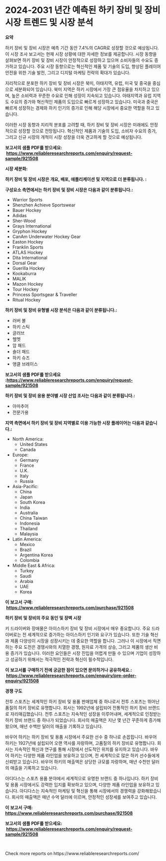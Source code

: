 <p><h1>2024-2031 년간 예측된 하키 장비 및 장비 시장 트렌드 및 시장 분석</h1></p><p><strong>요약</strong></p>
<p><p>하키 장비 및 장비 시장은 예측 기간 동안 7.4%의 CAGR로 성장할 것으로 예상됩니다. 이 시장 조사 보고서는 현재 시장 상황에 대한 자세한 정보를 제공합니다. 시장 동향을 살펴보면 하키 장비 및 장비 시장이 안정적으로 성장하고 있으며 소비자들의 수요도 증가하고 있습니다. 주요 시장 동향으로는 혁신적인 제품 및 기술의 도입, 향상된 플레이어 안전을 위한 기술 발전, 그리고 디지털 마케팅 전략의 확대가 있습니다.</p><p>지리적으로 분포한 하키 장비 및 장비 시장은 북미, 아태지역, 유럽, 미국 및 중국을 중심으로 세분화되어 있습니다. 북미 지역은 하키 시장에서 가장 큰 점유율을 차지하고 있으며, 높은 소비력과 꾸준한 수요로 인해 성장이 지속되고 있습니다. 아태지역과 유럽 지역도 수요의 증가와 혁신적인 제품의 도입으로 빠르게 성장하고 있습니다. 미국과 중국은 빠르게 성장하는 경제와 하키 인기의 증가로 인해 해당 시장에서 중요한 역할을 하고 있습니다.</p><p>이러한 시장 동향과 지리적 분포를 고려할 때, 하키 장비 및 장비 시장은 미래에도 안정적으로 성장할 것으로 전망됩니다. 혁신적인 제품과 기술의 도입, 소비자 수요의 증가, 그리고 신규 시장의 개척이 시장 성장을 더욱 견고하게 할 것으로 예상됩니다.</p></p>
<p><strong>보고서의 샘플 PDF를 받으세요: &nbsp;<a href="https://www.reliableresearchreports.com/enquiry/request-sample/921508">https://www.reliableresearchreports.com/enquiry/request-sample/921508</a></strong></p>
<p><strong>시장 세분화:</strong></p>
<p><strong> 하키 장비 및 장비 시장은 개요, 배포, 애플리케이션 및 지역으로 더 분류됩니다. :</strong></p>
<p><strong>구성요소 측면에서는 하키 장비 및 장비 시장은 다음과 같이 분류됩니다.:</strong></p>
<p><ul><li>Warrior Sports</li><li>Shenzhen Achieve Sportswear</li><li>Bauer Hockey</li><li>Adidas</li><li>Sher-Wood</li><li>Grays International</li><li>Gryphon Hockey</li><li>CanAm Underwater Hockey Gear</li><li>Easton Hockey</li><li>Franklin Sports</li><li>ATLAS Hockey</li><li>Dita International</li><li>Dorsal Gear</li><li>Guerilla Hockey</li><li>Kookaburra</li><li>MALIK</li><li>Mazon Hockey</li><li>Tour Hockey</li><li>Princess Sportsgear & Traveller</li><li>Ritual Hockey</li></ul></p>
<p><strong> 하키 장비 및 장비 유형별 시장 분석은 다음과 같이 분류됩니다.:</strong></p>
<p><ul><li>러버 볼</li><li>하키 스틱</li><li>글러브</li><li>헬멧</li><li>암 패드</li><li>숄더 패드</li><li>하키 슈즈</li><li>앵클 브레이스</li></ul></p>
<p><strong>보고서의 샘플 PDF를 받으세요 :<a href="https://www.reliableresearchreports.com/enquiry/request-sample/921508">https://www.reliableresearchreports.com/enquiry/request-sample/921508</a></strong></p>
<p><strong> 하키 장비 및 장비 응용 분야별 시장 산업 조사는 다음과 같이 분류됩니다.:</strong></p>
<p><ul><li>아마추어</li><li>전문가용</li></ul></p>
<p><strong>지역 측면에서 하키 장비 및 장비 지역별로 이용 가능한 시장 플레이어는 다음과 같습니다.:</strong></p>
<p><ul>
    <li>
        North America:
        <ul>
            <li>United States</li>
            <li>Canada</li>
        </ul>
    </li>
    <li>
        Europe:
        <ul>
            <li>Germany</li>
            <li>France</li>
            <li>U.K.</li>
            <li>Italy</li>
            <li>Russia</li>
        </ul>
    </li>
    <li>
        Asia-Pacific:
        <ul>
            <li>China</li>
            <li>Japan</li>
            <li>South Korea</li>
            <li>India</li>
            <li>Australia</li>
            <li>China Taiwan</li>
            <li>Indonesia</li>
            <li>Thailand</li>
            <li>Malaysia</li>
        </ul>
    </li>
    <li>
        Latin America:
        <ul>
            <li>Mexico</li>
            <li>Brazil</li>
            <li>Argentina Korea</li>
            <li>Colombia</li>
        </ul>
    </li>
    <li>
        Middle East & Africa:
        <ul>
            <li>Turkey</li>
            <li>Saudi</li>
            <li>Arabia</li>
            <li>UAE</li>
            <li>Korea</li>
        </ul>
    </li>
    </ul></p>
<p><strong>이 보고서 구매: &nbsp;<a href="https://www.reliableresearchreports.com/purchase/921508">https://www.reliableresearchreports.com/purchase/921508</a></strong></p>
<p><strong>하키 장비 및 장비의 주요 동인 및 장벽 시장</strong></p>
<p><p>키 드라이버와 장애물은 아이스하키 장비 및 장비 시장에서 매우 중요합니다. 주요 드라이버로는 전 세계적으로 증가하는 아이스하키 인기와 요구가 있습니다. 또한 기술 혁신과 제품 다양성이 시장을 성장시키는 데 중요한 역할을 합니다. 그러나 이 시장에서 직면하는 주요 도전은 경쟁사와의 치열한 경쟁, 원자료 가격의 상승, 그리고 제품의 생산 비용 증가가 있습니다. 이러한 요인들은 시장 진입을 어렵게 만들 수 있으며 기업이 성장하고 성공하기 위해서는 적극적인 전략과 혁신이 필수적입니다.</p></p>
<p><strong>이 보고서를 구매하기 전에 궁금한 점이 있으면 문의하거나 공유하세요.: &nbsp;<a href="https://www.reliableresearchreports.com/enquiry/pre-order-enquiry/921508">https://www.reliableresearchreports.com/enquiry/pre-order-enquiry/921508</a></strong></p>
<p><strong>경쟁 구도</strong></p>
<p><p>전투 스포츠는 세계적인 하키 장비 및 용품 판매업체 중 하나로서 전투 스포츠는 뛰어난 품질의 하키 장비로 유명합니다. 회사는 1992년에 설립되어 전통적인 하키 장비 브랜드로 자리매김했습니다. 전투 스포츠는 지속적인 성장을 이루어내며, 세계적으로 인정받는 하키 장비 브랜드 중 하나가 되었습니다. 회사의 매출액은 지난 몇 년간 꾸준하게 증가해왔으며, 매년 수백만 달러의 매출을 기록하고 있습니다.</p><p>바우어 하키는 하키 장비 및 용품 시장에서 주요한 선수 중 하나로 손꼽힙니다. 바우어 하키는 1927년에 설립되어 오랜 역사를 자랑하며, 고품질의 하키 장비로 유명합니다. 회사는 지속적인 혁신과 연구를 통해 시장에서 선도적인 위치를 유지하고 있습니다. 바우어 하키는 다양한 제품 라인업을 보유하고 있으며, 전 세계적으로 많은 하키 선수들에게 신뢰받고 있습니다. 바우어 하키의 매출액은 상당한 규모를 자랑하며, 매년 수천만 달러의 매출을 기록하고 있습니다.</p><p>아디다스는 스포츠 용품 분야에서 세계적으로 유명한 브랜드 중 하나입니다. 하키 장비 및 용품 시장에서도 강력한 입지를 확보하고 있으며, 다양한 제품 라인업을 보유하고 있습니다. 아디다스는 지속적인 마케팅 및 혁신을 통해 시장에서의 경쟁력을 강화해왔습니다. 회사의 매출액은 매년 수억 달러에 이르며, 안정적인 성장세를 보여주고 있습니다.</p></p>
<p><strong>이 보고서 구매: &nbsp; <a href="https://www.reliableresearchreports.com/purchase/921508">https://www.reliableresearchreports.com/purchase/921508</a></strong></p>
<p><strong>보고서의 샘플 PDF를 받으세요: &nbsp;<a href="https://www.reliableresearchreports.com/enquiry/request-sample/921508">https://www.reliableresearchreports.com/enquiry/request-sample/921508</a></strong><strong></strong></p>
<p>&nbsp;</p>
<p>Check more reports on https://www.reliableresearchreports.com/</p>